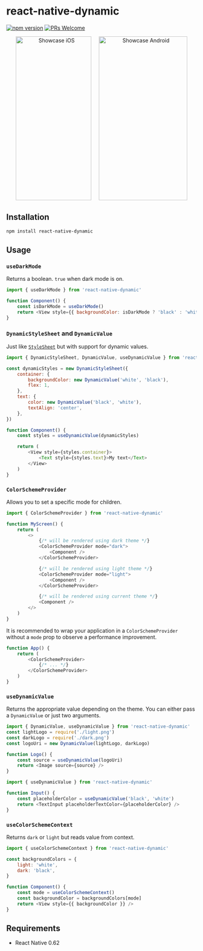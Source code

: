 # react-native-dynamic

[![npm version](https://img.shields.io/npm/v/react-native-dynamic.svg)](https://www.npmjs.com/package/react-native-dynamic)
[![PRs Welcome](https://img.shields.io/badge/PRs-welcome-brightgreen.svg)](http://makeapullrequest.com)

<p align="center"><img src="https://raw.githubusercontent.com/codemotionapps/react-native-dynamic/master/showcase.ios.gif" alt="Showcase iOS" width="200" height="433">&nbsp;&nbsp;&nbsp;&nbsp;&nbsp;<img src="https://raw.githubusercontent.com/codemotionapps/react-native-dynamic/master/showcase.android.gif" alt="Showcase Android" width="234" height="433"></p>

## Installation

```sh
npm install react-native-dynamic
```

## Usage

### `useDarkMode`

Returns a boolean. `true` when dark mode is on.

```javascript
import { useDarkMode } from 'react-native-dynamic'

function Component() {
	const isDarkMode = useDarkMode()
	return <View style={{ backgroundColor: isDarkMode ? 'black' : 'white' }} />
}
```

### `DynamicStyleSheet` and `DynamicValue`

Just like [`StyleSheet`](https://reactnative.dev/docs/stylesheet) but with support for dynamic values.

```javascript
import { DynamicStyleSheet, DynamicValue, useDynamicValue } from 'react-native-dynamic'

const dynamicStyles = new DynamicStyleSheet({
	container: {
		backgroundColor: new DynamicValue('white', 'black'),
		flex: 1,
	},
	text: {
		color: new DynamicValue('black', 'white'),
		textAlign: 'center',
	},
})

function Component() {
	const styles = useDynamicValue(dynamicStyles)

	return (
		<View style={styles.container}>
			<Text style={styles.text}>My text</Text>
		</View>
	)
}
```

### `ColorSchemeProvider`

Allows you to set a specific mode for children.

```javascript
import { ColorSchemeProvider } from 'react-native-dynamic'

function MyScreen() {
	return (
		<>
			{/* will be rendered using dark theme */}
			<ColorSchemeProvider mode="dark">
				<Component />
			</ColorSchemeProvider>

			{/* will be rendered using light theme */}
			<ColorSchemeProvider mode="light">
				<Component />
			</ColorSchemeProvider>

			{/* will be rendered using current theme */}
			<Component />
		</>
	)
}
```

It is recommended to wrap your application in a `ColorSchemeProvider` without a `mode` prop to observe a performance improvement.

```javascript
function App() {
	return (
		<ColorSchemeProvider>
			{/* ... */}
		</ColorSchemeProvider>
	)
}
```

### `useDynamicValue`

Returns the appropriate value depending on the theme. You can either pass a `DynamicValue` or just two arguments.

```javascript
import { DynamicValue, useDynamicValue } from 'react-native-dynamic'
const lightLogo = require('./light.png')
const darkLogo = require('./dark.png')
const logoUri = new DynamicValue(lightLogo, darkLogo)

function Logo() {
	const source = useDynamicValue(logoUri)
	return <Image source={source} />
}
```

```javascript
import { useDynamicValue } from 'react-native-dynamic'

function Input() {
	const placeholderColor = useDynamicValue('black', 'white')
	return <TextInput placeholderTextColor={placeholderColor} />
}
```

### `useColorSchemeContext`

Returns `dark` or `light` but reads value from context.

```javascript
import { useColorSchemeContext } from 'react-native-dynamic'

const backgroundColors = {
	light: 'white',
	dark: 'black',
}

function Component() {
	const mode = useColorSchemeContext()
	const backgroundColor = backgroundColors[mode]
	return <View style={{ backgroundColor }} />
}
```

## Requirements

- React Native 0.62
